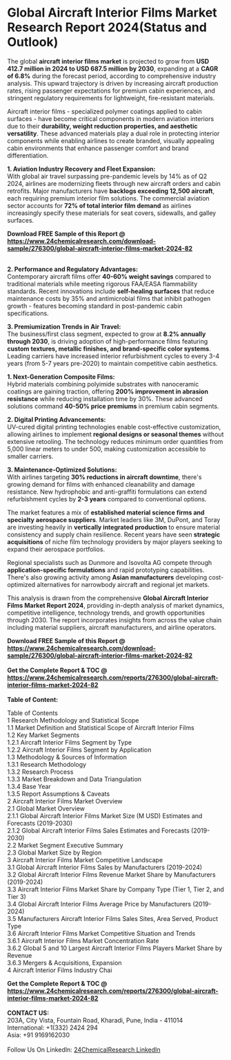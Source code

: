 <h1>Global Aircraft Interior Films Market Research Report 2024(Status and Outlook)</h1><p>The global <strong>aircraft interior films market</strong> is projected to grow from <strong>USD 412.7 million in 2024 to USD 687.5 million by 2030</strong>, expanding at a <strong>CAGR of 6.8%</strong> during the forecast period, according to comprehensive industry analysis. This upward trajectory is driven by increasing aircraft production rates, rising passenger expectations for premium cabin experiences, and stringent regulatory requirements for lightweight, fire-resistant materials.</p><p>Aircraft interior films - specialized polymer coatings applied to cabin surfaces - have become critical components in modern aviation interiors due to their <strong>durability, weight reduction properties, and aesthetic versatility</strong>. These advanced materials play a dual role in protecting interior components while enabling airlines to create branded, visually appealing cabin environments that enhance passenger comfort and brand differentiation.</p><p><strong>1. Aviation Industry Recovery and Fleet Expansion:</strong><br>
With global air travel surpassing pre-pandemic levels by 14% as of Q2 2024, airlines are modernizing fleets through new aircraft orders and cabin retrofits. Major manufacturers have <strong>backlogs exceeding 12,500 aircraft</strong>, each requiring premium interior film solutions. The commercial aviation sector accounts for <strong>72% of total interior film demand</strong> as airlines increasingly specify these materials for seat covers, sidewalls, and galley surfaces.</p><div><b>Download FREE Sample of this Report @ 
            <a href="https://www.24chemicalresearch.com/download-sample/276300/global-aircraft-interior-films-market-2024-82">
            https://www.24chemicalresearch.com/download-sample/276300/global-aircraft-interior-films-market-2024-82</a></b></div><br><p><strong>2. Performance and Regulatory Advantages:</strong><br>
Contemporary aircraft films offer <strong>40-60% weight savings</strong> compared to traditional materials while meeting rigorous FAA/EASA flammability standards. Recent innovations include <strong>self-healing surfaces</strong> that reduce maintenance costs by 35% and antimicrobial films that inhibit pathogen growth - features becoming standard in post-pandemic cabin specifications.</p><p><strong>3. Premiumization Trends in Air Travel:</strong><br>
The business/first class segment, expected to grow at <strong>8.2% annually through 2030</strong>, is driving adoption of high-performance films featuring <strong>custom textures, metallic finishes, and brand-specific color systems</strong>. Leading carriers have increased interior refurbishment cycles to every 3-4 years (from 5-7 years pre-2020) to maintain competitive cabin aesthetics.</p><p><strong>1. Next-Generation Composite Films:</strong><br>
Hybrid materials combining polyimide substrates with nanoceramic coatings are gaining traction, offering <strong>200% improvement in abrasion resistance</strong> while reducing installation time by 30%. These advanced solutions command <strong>40-50% price premiums</strong> in premium cabin segments.</p><p><strong>2. Digital Printing Advancements:</strong><br>
UV-cured digital printing technologies enable cost-effective customization, allowing airlines to implement <strong>regional designs or seasonal themes</strong> without extensive retooling. The technology reduces minimum order quantities from 5,000 linear meters to under 500, making customization accessible to smaller carriers.</p><p><strong>3. Maintenance-Optimized Solutions:</strong><br>
With airlines targeting <strong>30% reductions in aircraft downtime</strong>, there's growing demand for films with enhanced cleanability and damage resistance. New hydrophobic and anti-graffiti formulations can extend refurbishment cycles by <strong>2-3 years</strong> compared to conventional options.</p><p>The market features a mix of <strong>established material science firms and specialty aerospace suppliers</strong>. Market leaders like 3M, DuPont, and Toray are investing heavily in <strong>vertically integrated production</strong> to ensure material consistency and supply chain resilience. Recent years have seen <strong>strategic acquisitions</strong> of niche film technology providers by major players seeking to expand their aerospace portfolios.</p><p>Regional specialists such as Dunmore and Isovolta AG compete through <strong>application-specific formulations</strong> and rapid prototyping capabilities. There's also growing activity among <strong>Asian manufacturers</strong> developing cost-optimized alternatives for narrowbody aircraft and regional jet markets.</p><p>This analysis is drawn from the comprehensive <strong>Global Aircraft Interior Films Market Report 2024</strong>, providing in-depth analysis of market dynamics, competitive intelligence, technology trends, and growth opportunities through 2030. The report incorporates insights from across the value chain including material suppliers, aircraft manufacturers, and airline operators.</p><div><b>Download FREE Sample of this Report @ 
            <a href="https://www.24chemicalresearch.com/download-sample/276300/global-aircraft-interior-films-market-2024-82">
            https://www.24chemicalresearch.com/download-sample/276300/global-aircraft-interior-films-market-2024-82</a></b></div><br><div><b>Get the Complete Report & TOC @ 
            <a href="https://www.24chemicalresearch.com/reports/276300/global-aircraft-interior-films-market-2024-82">
            https://www.24chemicalresearch.com/reports/276300/global-aircraft-interior-films-market-2024-82</a></b></div><br>
            <b>Table of Content:</b><p>Table of Contents<br />
1 Research Methodology and Statistical Scope<br />
1.1 Market Definition and Statistical Scope of Aircraft Interior Films<br />
1.2 Key Market Segments<br />
1.2.1 Aircraft Interior Films Segment by Type<br />
1.2.2 Aircraft Interior Films Segment by Application<br />
1.3 Methodology & Sources of Information<br />
1.3.1 Research Methodology<br />
1.3.2 Research Process<br />
1.3.3 Market Breakdown and Data Triangulation<br />
1.3.4 Base Year<br />
1.3.5 Report Assumptions & Caveats<br />
2 Aircraft Interior Films Market Overview<br />
2.1 Global Market Overview<br />
2.1.1 Global Aircraft Interior Films Market Size (M USD) Estimates and Forecasts (2019-2030)<br />
2.1.2 Global Aircraft Interior Films Sales Estimates and Forecasts (2019-2030)<br />
2.2 Market Segment Executive Summary<br />
2.3 Global Market Size by Region<br />
3 Aircraft Interior Films Market Competitive Landscape<br />
3.1 Global Aircraft Interior Films Sales by Manufacturers (2019-2024)<br />
3.2 Global Aircraft Interior Films Revenue Market Share by Manufacturers (2019-2024)<br />
3.3 Aircraft Interior Films Market Share by Company Type (Tier 1, Tier 2, and Tier 3)<br />
3.4 Global Aircraft Interior Films Average Price by Manufacturers (2019-2024)<br />
3.5 Manufacturers Aircraft Interior Films Sales Sites, Area Served, Product Type<br />
3.6 Aircraft Interior Films Market Competitive Situation and Trends<br />
3.6.1 Aircraft Interior Films Market Concentration Rate<br />
3.6.2 Global 5 and 10 Largest Aircraft Interior Films Players Market Share by Revenue<br />
3.6.3 Mergers & Acquisitions, Expansion<br />
4 Aircraft Interior Films Industry Chai</p><div><b>Get the Complete Report & TOC @ 
            <a href="https://www.24chemicalresearch.com/reports/276300/global-aircraft-interior-films-market-2024-82">
            https://www.24chemicalresearch.com/reports/276300/global-aircraft-interior-films-market-2024-82</a></b></div><br><b>CONTACT US:</b><br>
            203A, City Vista, Fountain Road, Kharadi, Pune, India - 411014<br>
            International: +1(332) 2424 294<br>
            Asia: +91 9169162030 <br><br>
            Follow Us On LinkedIn: <a href="https://www.linkedin.com/company/24chemicalresearch/">24ChemicalResearch LinkedIn</a>